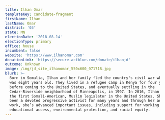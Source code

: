 ```yaml
---
title: Ilhan Omar
templateKey: candidate-fragment
firstName: Ilhan
lastName: Omar
district: '05'
state: MN
electionDate: '2018-08-14'
electionType: primary
office: house
incumbent: false
website: 'https://www.ilhanomar.com'
donationLink: 'https://secure.actblue.com/donate/ilhanjd'
outcome: Unknown
image: /img/jd_site_ilhanomar_550x600_071718.jpg
blurb: >-
  Born in Somalia, Ilhan and her family fled the country's civil war when she
  was eight years old. They lived in a refugee camp in Kenya for four years
  before coming to the United States, and eventually settling in the
  Cedar-Riverside neighborhood of Minneapolis, in 1997. In 2016, Ilhan became
  the first Somali-American, Muslim legislator in the United States. She has
  been a devoted progressive activist for many years and through her advocacy
  work, she’s advanced important issues, including support for working families,
  educational access, environmental protection, and racial equity.
---
```


